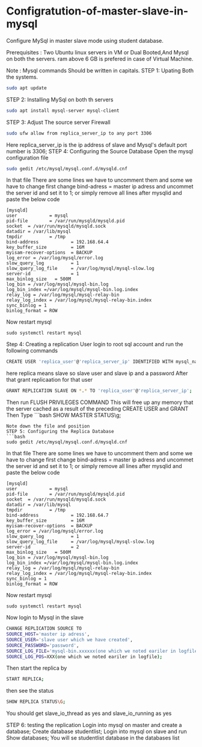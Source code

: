 # Configratution-of-master-slave-in-mysql
Configure MySql in master slave mode using student database.

Prerequisites : Two Ubuntu linux servers in VM or Dual Booted,And Mysql on                both the servers.
ram above 6 GB is prefered in case of Virtual Machine.

Note : Mysql commands Should be written in capitals.
STEP 1: Upating Both the systems.
```bash
sudo apt update
```
STEP 2: Installing MySql on both th servers
```bash
sudo apt install mysql-server mysql-client
```
STEP 3: Adjust The source server  Firewall 
```bash
sudo ufw allow from replica_server_ip to any port 3306
```
Here replica_server_ip is the ip address of slave and Mysql's default port number is 3306;
STEP 4: Configuring the Source Database
Open the mysql configuration file
```bash
sudo gedit /etc/mysql/mysql.conf.d/mysqld.cnf
```
In that file There are some lines we have to uncomment them and some we have to change 
first change 
bind-adress = master ip adress
and uncommet the server id and set it to 1;
or simply remove all lines after mysqlid and paste the below code
```
[mysqld]
user            = mysql
pid-file        = /var/run/mysqld/mysqld.pid
socket  = /var/run/mysqld/mysqld.sock
datadir = /var/lib/mysql
tmpdir          = /tmp
bind-address            = 192.168.64.4
key_buffer_size         = 16M
myisam-recover-options  = BACKUP
log_error = /var/log/mysql/error.log
slow_query_log          = 1
slow_query_log_file     = /var/log/mysql/mysql-slow.log
server-id               = 1
max_binlog_size   = 500M
log_bin = /var/log/mysql/mysql-bin.log
log_bin_index =/var/log/mysql/mysql-bin.log.index
relay_log = /var/log/mysql/mysql-relay-bin
relay_log_index = /var/log/mysql/mysql-relay-bin.index
sync_binlog = 1
binlog_format = ROW
```
Now restart mysql
```
sudo systemctl restart mysql
```
Step 4: Creating a replication User
login to root sql account and run the following commands 
```bash
CREATE USER 'replica_user'@'replica_server_ip' IDENTIFIED WITH mysql_native_password BY 'password';
```
here replica means slave so slave user and slave ip and a password
After that grant replicaation for that user
```bash
GRANT REPLICATION SLAVE ON *.* TO 'replica_user'@'replica_server_ip';
```
Then run FLUSH PRIVILEGES COMMAND This will free up any memory that the server cached as a result of the preceding CREATE USER and GRANT
Then Type ```bash
SHOW MASTER STATUS\g;
```
Note down the file and position 
STEP 5: Configuring the Replica Database
```bash
sudo gedit /etc/mysql/mysql.conf.d/mysqld.cnf
```
In that file There are some lines we have to uncomment them and some we have to change 
first change 
bind-adress = master ip adress
and uncommet the server id and set it to 1;
or simply remove all lines after mysqlid and paste the below code
```
[mysqld]
user            = mysql
pid-file        = /var/run/mysqld/mysqld.pid
socket  = /var/run/mysqld/mysqld.sock
datadir = /var/lib/mysql
tmpdir          = /tmp
bind-address            = 192.168.64.7
key_buffer_size         = 16M
myisam-recover-options  = BACKUP
log_error = /var/log/mysql/error.log
slow_query_log          = 1
slow_query_log_file     = /var/log/mysql/mysql-slow.log
server-id               = 2
max_binlog_size   = 500M
log_bin = /var/log/mysql/mysql-bin.log
log_bin_index =/var/log/mysql/mysql-bin.log.index
relay_log = /var/log/mysql/mysql-relay-bin
relay_log_index = /var/log/mysql/mysql-relay-bin.index
sync_binlog = 1
binlog_format = ROW
```
Now restart mysql
```
sudo systemctl restart mysql
```
Now login to Mysql in the slave 
```bash
CHANGE REPLICATION SOURCE TO
SOURCE_HOST='master ip adress',
SOURCE_USER='slave user which we have created',
SOURCE_PASSWORD='password',
SOURCE_LOG_FILE='mysql-bin.xxxxxx(one which we noted eariler in logfile)',
SOURCE_LOG_POS=XXX(one which we noted eariler in logfile);
```
Then start the replica by
```bash
START REPLICA;
```
then see the status
```bash
SHOW REPLICA STATUS\G;
```
You should get slave_io_thread as yes and slave_io_running as yes 

STEP 6: testing the replication 
Login into mysql on master and create a database;
Create database studentlist;
Login into mysql on slave and run 
Show databases;
You will se studentlist database in the databases list



